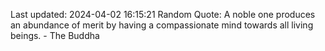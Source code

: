 Last updated: 2024-04-02 16:15:21
Random Quote: A noble one produces an abundance of merit by having a compassionate mind towards all living beings. - The Buddha